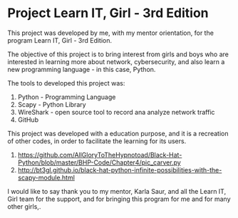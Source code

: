 # Project Learn IT, Girl - 3rd Edition
This project was developed by me, with my mentor orientation, for the program Learn IT, Girl - 3rd Edition.

The objective of this project is to bring interest from girls and boys who are interested in learning more
about network, cybersecurity, and also learn a new programming language - in this case, Python.

The tools to developed this project was:
1. Python - Programming Language
2. Scapy - Python Library
3. WireShark - open source tool to record ana analyze network traffic
4. GitHub

This project was developed with a education purpose, and it is a recreation of other codes,
in order to facilitate the learning for its users.
1. https://github.com/AllGloryToTheHypnotoad/Black-Hat-Python/blob/master/BHP-Code/Chapter4/pic_carver.py
2. http://bt3gl.github.io/black-hat-python-infinite-possibilities-with-the-scapy-module.html

I would like to say thank you to my mentor, Karla Saur, and all the Learn IT, Girl team for the support,
and for bringing this program for me and for many other girls,.


